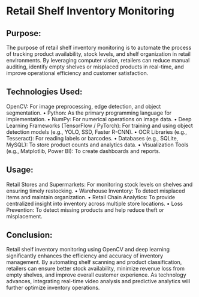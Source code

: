 # **Retail Shelf Inventory Monitoring**

## **Purpose:**
The purpose of retail shelf inventory monitoring is to automate the process of tracking product availability, stock levels, and shelf organization in retail environments. By leveraging computer vision, retailers can reduce manual auditing, identify empty shelves or misplaced products in real-time, and improve operational efficiency and customer satisfaction.

## **Technologies Used:** 
OpenCV: For image preprocessing, edge detection, and object segmentation. • Python: As the primary programming language for implementation. • NumPy: For numerical operations on image data. • Deep Learning Frameworks (TensorFlow / PyTorch): For training and using object detection models (e.g., YOLO, SSD, Faster R-CNN). • OCR Libraries (e.g., Tesseract): For reading labels or barcodes. • Databases (e.g., SQLite, MySQL): To store product counts and analytics data. • Visualization Tools (e.g., Matplotlib, Power BI): To create dashboards and reports.

## **Usage:**
Retail Stores and Supermarkets: For monitoring stock levels on shelves and ensuring timely restocking. • Warehouse Inventory: To detect misplaced items and maintain organization. • Retail Chain Analytics: To provide centralized insight into inventory across multiple store locations. • Loss Prevention: To detect missing products and help reduce theft or misplacement.

## **Conclusion:**
Retail shelf inventory monitoring using OpenCV and deep learning significantly enhances the efficiency and accuracy of inventory management. By automating shelf scanning and product classification, retailers can ensure better stock availability, minimize revenue loss from empty shelves, and improve overall customer experience. As technology advances, integrating real-time video analysis and predictive analytics will further optimize inventory operations.

